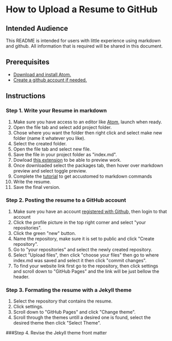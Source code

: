 # **How to Upload a Resume to GitHub**
## Intended Audience  
This README is intended for users with little experience using markdown and github. All information that is required will be shared in this document.
## Prerequisites
* [Download and install Atom.](https://atom.io/)
* [Create a github account if needed.](https://github.com/join)
## Instructions
### Step 1. Write your Resume in markdown
1. Make sure you have access to an editor like [Atom](https://atom.io/), launch when ready.
2. Open the file tab and select add project folder.
 1. Chose where you want the folder then right click and select make new folder (name it whatever you like).
 2. Select the created folder.
3. Open the file tab and select new file.
4. Save the file in your project folder as "index.md".
5. Dowload [this extension](https://atom.io/packages/markdown-preview) to be able to preview work.
6. Once downloaded select the packages tab, then hover over markdown preview and select toggle preview.
7. Complete the [tutorial](https://www.markdowntutorial.com/lesson/3/) to get accustomed to markdown commands
8. Write the resume.
9. Save the final version.

### Step 2. Posting the resume to a GitHub account
1. Make sure you have an account [registered with Github,](https://github.com/join) then login to that account
2. Click the profile picture in the top right corner and select "your repositories".
3. Click the green "new" button.
4. Name the repository, make sure it is set to public and click "Create repository".
5. Go to "your repositories" and select the newly created repository.
6. Select "Upload files", then click "choose your files" then go to where index.md was saved and select it then click "commit changes".
7. To find your website link first go to the repository, then click  settings and scroll down to "GitHub Pages" and the link will be just bellow the header.

### Step 3. Formating the resume with a Jekyll theme
1. Select the repository that contains the resume.
2. Click settings.
3. Scroll down to "GitHub Pages" and click "Change theme".
4. Scroll through the themes untill a desired one is found, select the desired theme then click "Select Theme".

###Step 4. Revise the Jekyll theme front matter
